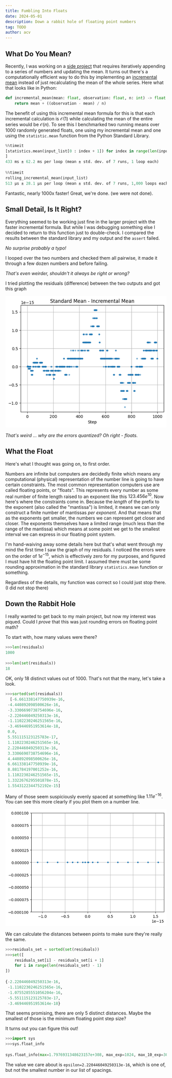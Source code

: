```yaml
---
title: Fumbling Into Floats
date: 2024-05-01
description: Down a rabbit hole of floating point numbers
tag: TODO
author: acv
---
```


## What Do You Mean?

Recently, I was working on a [side project](https://github.com/acviana/multiarmed-bandit-simulation/tree/main) that requires iteratively appending to a series of numbers and updating the mean. It turns out there's a computationally efficient way to do this by implementing an [incremental mean](https://math.stackexchange.com/a/106720) instead of just recalculating the mean of the whole series. Here what that looks like in Python:

```python
def incremental_mean(mean: float, observation: float, n: int) -> float:
    return mean + ((observation - mean) / n)
```

The benefit of using this incremental mean formula for this is that each incremental calculation is $\mathcal{O}(1)$ while calculating the mean of the entire series would be $\mathcal{O}(n)$. To see this I benchmarked two running means over 1000 randomly generated floats, one using my incremental mean and one using the `statistic.mean` function from the Python Standard Library.

```python
%%timeit
[statistics.mean(input_list[0 : index + 1]) for index in range(len(input_list))
]
433 ms ± 62.2 ms per loop (mean ± std. dev. of 7 runs, 1 loop each)

%%timeit
rolling_incremental_mean(input_list)
513 µs ± 28.1 µs per loop (mean ± std. dev. of 7 runs, 1,000 loops each)
```
Fantastic, nearly 1000x faster! Great, we're done. (we were not done).

## Small Detail, Is It Right?

Everything seemed to be working just fine in the larger project with the faster incremental formula. But while I was debugging something else I decided to return to this function just to double-check. I compared the results between the standard library and my output and the `assert` failed.

_No surprise probably a typo!_ 

I looped over the two numbers and checked them all pairwise, it made it through a few dozen numbers and before failing.

_That's even weirder, shouldn't it always be right or wrong?_ 

I tried plotting the residuals (difference) between the two outputs and got this graph

![incremental mean residuals](../../public/images/incremental-mean-residuals.png)

_That's weird ... why are the errors quantized? Oh right - floats._ 

## What the Float

Here's what I thought was going on, to first order.

Numbers are infinite but computers are decidedly finite which means any computational (physical) representation of the number line is going to have certain constraints. The most common representation computers use are called floating points, or "floats". This represents every number as some real number of finite length raised to an exponent like this $123.456e^{10}$. Now here's where the constraints come in. Because the _length_ of the prefix to the exponent (also called the "mantissa") is limited, it means we can only construct a finite number of mantissas _per exponent_. And that means that as the exponents get smaller, the numbers we can represent get closer and closer. The exponents themselves have a limited range (much less than the range of the mantissa) which means at some point we get to the smallest interval we can express in our floating point system.  

I'm hand-waiving away some details here but that's what went through my mind the first time I saw the graph of my residuals. I noticed the errors were on the order of $1e^{-15}$, which is effectively zero for my purposes, and figured I must have hit the floating point limit. I assumed there must be some rounding approximation in the standard library `statistics.mean` function or something.

Regardless of the details, my function was correct so I could just stop there. (I did not stop there)

## Down the Rabbit Hole

I really wanted to get back to my main project, but now my interest was piqued. Could I _prove_ that this was just rounding errors on floating point math?

To start with, how many values were there?

```python
>>>len(residuals)
1000

>>>len(set(residuals))
18
```
OK, only 18 distinct values out of 1000. That's not that the many, let's take a look.

```python
>>>sorted(set(residuals))
  [-6.661338147750939e-16,
 -4.440892098500626e-16,
 -3.3306690738754696e-16,
 -2.220446049250313e-16,
 -1.1102230246251565e-16,
 -3.469446951953614e-18,
 0.0,
 5.551115123125783e-17,
 1.1102230246251565e-16,
 2.220446049250313e-16,
 3.3306690738754696e-16,
 4.440892098500626e-16,
 6.661338147750939e-16,
 8.881784197001252e-16,
 1.1102230246251565e-15,
 1.3322676295501878e-15,
 1.5543122344752192e-15]
```
Many of those seem suspiciously evenly spaced at something like $1.11e^{-16}$. You can see this more clearly if you plot them on a number line.

![Incremental mean residuals on a 1d number line](../../public/images/floating-point-residuals-1d.png)

We can calculate the distances between points to make sure they're really the same.

```python
>>>residuals_set = sorted(set(residuals))
>>>set([
    residuals_set[i] - residuals_set[i + 1] 
    for i in range(len(residuals_set) - 1)
])

{-2.220446049250313e-16,
 -1.1102230246251565e-16,
 -1.0755285551056204e-16,
 -5.551115123125783e-17,
 -3.469446951953614e-18}
```

That seems promising, there are only 5 distinct distances. Maybe the smallest of those is the minimum floating point step size?

It turns out you can figure this out!
```python
>>>import sys
>>>sys.float_info

sys.float_info(max=1.7976931348623157e+308, max_exp=1024, max_10_exp=308, min=2.2250738585072014e-308, min_exp=-1021, min_10_exp=-307, dig=15, mant_dig=53, epsilon=2.220446049250313e-16, radix=2, rounds=1)
```

The value we care about is `epsilon=2.220446049250313e-16`, which is one of, but not the smallest number in our list of spacings.

